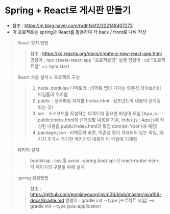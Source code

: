 # Spring + React로 게시판 만들기
- 참조 : https://m.blog.naver.com/rudnfskf2/222148407272
- 이 프로젝트는 spring과 React를 활용하여 각 back / front로 나눠 작성

> React 설치 방법
>> 참조 : https://ko.reactjs.org/docs/create-a-new-react-app.html
>> 명령어 : npx create-react-app "프로젝트명"
>> 실행 명령어 : cd "프로젝트명" => npm start

> React 처음 설치시 프로젝트 구성
>> 1) node_modules 디렉토리 : 리액트 앱이 가지는 의존성 라이브러리 파일들이 위치함
>> 2) public : 정적파일 위치함 (index.html : 컴포넌트의 내용이 렌더링 되는 곳)
>> 3) src : 소스코드를 작성하는 디렉토리 중요한 파일이 모임 (App.js : public/index.html에 렌더링할 내용을 기술, index.js : App.js에 작성된 내용을 public/index.html의 특정 dom(id='root')에 매칭)
>> 4) package.json : 리액트의 비젼, 의존성 등이 개재되어 있는 파일, 패키지 추가시 추가한 패키지의 내용이 이 파일에 기재됨

> 패키지 설치
>> bootstrap : css 툴
>> axios : spring boot api 신
>> react-router-dom : 각 페이지의 구분을 위해 설치

> spring 설정방법
>> 참조 : https://github.com/eomjinyoung/java106/blob/master/java106-docs/Gradle.md
>> 명령어 : gradle init --type [프로젝트 타입] ==> gradle init --type java-application
